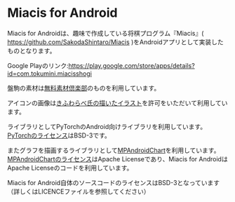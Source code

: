 # Miacis for Android
Miacis for Androidは、趣味で作成している将棋プログラム『Miacis』( https://github.com/SakodaShintaro/Miacis )をAndroidアプリとして実装したものとなります。

Google Playのリンク:https://play.google.com/store/apps/details?id=com.tokumini.miacisshogi

盤駒の素材は[無料素材倶楽部](http://sozai.7gates.net/docs/japanese-chess/)のものを利用しています。

アイコンの画像は[きふわらべ氏の描いたイラスト](https://twitter.com/muzudho1/status/1257682356703424513)を許可をいただいて利用しています。

ライブラリとしてPyTorchのAndroid向けライブラリを利用しています。[PyTorchのライセンス](https://github.com/pytorch/pytorch/blob/master/LICENSE)はBSD-3です。

またグラフを描画するライブラリとして[MPAndroidChart](https://github.com/PhilJay/MPAndroidChart)を利用しています。[MPAndroidChartのライセンス](https://github.com/PhilJay/MPAndroidChart/blob/master/LICENSE)はApache Licenseであり、Miacis for AndroidはApache Licenseのコードを利用しています。

Miacis for Android自体のソースコードのライセンスはBSD-3となっています（詳しくはLICENCEファイルを参照してください）
